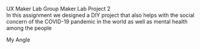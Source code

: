 UX Maker Lab 
Group Maker Lab Project 2  
In this assignment we designed a DIY project that also helps with the social   concern of the COVID-19 pandemic in the world as well as mental health among   the people  

My Angle  
